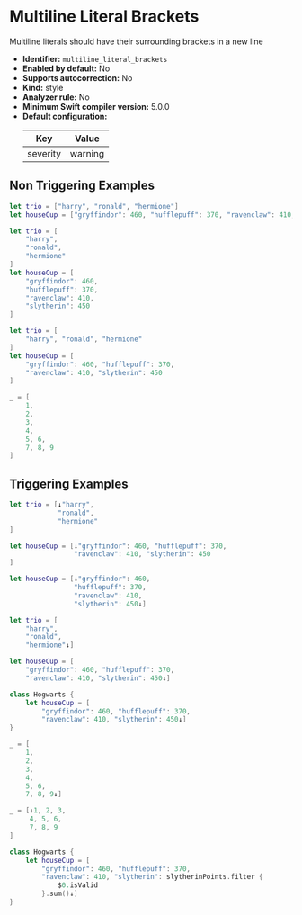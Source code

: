# Multiline Literal Brackets

Multiline literals should have their surrounding brackets in a new line

* **Identifier:** `multiline_literal_brackets`
* **Enabled by default:** No
* **Supports autocorrection:** No
* **Kind:** style
* **Analyzer rule:** No
* **Minimum Swift compiler version:** 5.0.0
* **Default configuration:**
  <table>
  <thead>
  <tr><th>Key</th><th>Value</th></tr>
  </thead>
  <tbody>
  <tr>
  <td>
  severity
  </td>
  <td>
  warning
  </td>
  </tr>
  </tbody>
  </table>

## Non Triggering Examples

```swift
let trio = ["harry", "ronald", "hermione"]
let houseCup = ["gryffindor": 460, "hufflepuff": 370, "ravenclaw": 410, "slytherin": 450]
```

```swift
let trio = [
    "harry",
    "ronald",
    "hermione"
]
let houseCup = [
    "gryffindor": 460,
    "hufflepuff": 370,
    "ravenclaw": 410,
    "slytherin": 450
]
```

```swift
let trio = [
    "harry", "ronald", "hermione"
]
let houseCup = [
    "gryffindor": 460, "hufflepuff": 370,
    "ravenclaw": 410, "slytherin": 450
]
```

```swift
_ = [
    1,
    2,
    3,
    4,
    5, 6,
    7, 8, 9
]
```

## Triggering Examples

```swift
let trio = [↓"harry",
            "ronald",
            "hermione"
]
```

```swift
let houseCup = [↓"gryffindor": 460, "hufflepuff": 370,
                "ravenclaw": 410, "slytherin": 450
]
```

```swift
let houseCup = [↓"gryffindor": 460,
                "hufflepuff": 370,
                "ravenclaw": 410,
                "slytherin": 450↓]
```

```swift
let trio = [
    "harry",
    "ronald",
    "hermione"↓]
```

```swift
let houseCup = [
    "gryffindor": 460, "hufflepuff": 370,
    "ravenclaw": 410, "slytherin": 450↓]
```

```swift
class Hogwarts {
    let houseCup = [
        "gryffindor": 460, "hufflepuff": 370,
        "ravenclaw": 410, "slytherin": 450↓]
}
```

```swift
_ = [
    1,
    2,
    3,
    4,
    5, 6,
    7, 8, 9↓]
```

```swift
_ = [↓1, 2, 3,
     4, 5, 6,
     7, 8, 9
]
```

```swift
class Hogwarts {
    let houseCup = [
        "gryffindor": 460, "hufflepuff": 370,
        "ravenclaw": 410, "slytherin": slytherinPoints.filter {
            $0.isValid
        }.sum()↓]
}
```